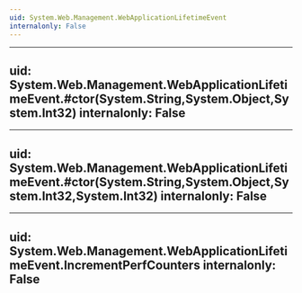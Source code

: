 ```yaml
---
uid: System.Web.Management.WebApplicationLifetimeEvent
internalonly: False
---
```


---
uid: System.Web.Management.WebApplicationLifetimeEvent.#ctor(System.String,System.Object,System.Int32)
internalonly: False
---

---
uid: System.Web.Management.WebApplicationLifetimeEvent.#ctor(System.String,System.Object,System.Int32,System.Int32)
internalonly: False
---

---
uid: System.Web.Management.WebApplicationLifetimeEvent.IncrementPerfCounters
internalonly: False
---
